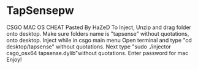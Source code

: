 # TapSensepw
CSGO MAC OS CHEAT
Pasted By HaZeD
To Inject, Unzip and drag folder onto desktop. Make sure folders name is "tapsense" without quotations, onto desktop. 
Inject while in csgo main menu
Open terminal and type "cd desktop/tapsense" without quotations.
Next type "sudo ./injector csgo_osx64 tapsense.dylib"without quotations.
Enter password for mac
Enjoy!
